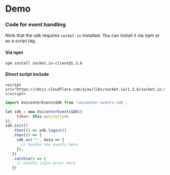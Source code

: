 # Demo

### Code for event handling

Note that the sdk requires `socket-io` installed. You can install it via npm or as a script tag.

#### Via npm
```
npm install socket.io-client@1.3.6
```

#### Direct script include
```
<script src="https://cdnjs.cloudflare.com/ajax/libs/socket.io/1.3.6/socket.io.min.js"></script>
```

```javascript
import VoicenterEventsSDK from 'voicenter-events-sdk';

let sdk = new VoicenterEventsSDK({
     token: this.monitorCode
});
sdk.init()
   .then(() => sdk.login())
   .then(() => {
     sdk.on('*', data => {
       // handle new events here
     });
   })
   .catch(err => {
     // handle login error here
   })
```

<ClientOnly>
 <Demo></Demo>
</ClientOnly>
